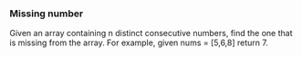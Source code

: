 ### Missing number

Given an array containing n distinct consecutive numbers, find the one that is missing from the array. For example, given nums = [5,6,8] return 7.